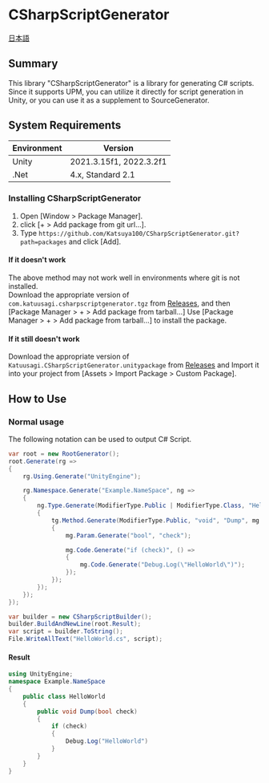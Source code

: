 # CSharpScriptGenerator
[日本語](README_ja.md)

## Summary
This library "CSharpScriptGenerator" is a library for generating C# scripts.  
Since it supports UPM, you can utilize it directly for script generation in Unity, or you can use it as a supplement to SourceGenerator.  

## System Requirements
|  Environment  |  Version  |
| ---- | ---- |
| Unity | 2021.3.15f1, 2022.3.2f1 |
| .Net | 4.x, Standard 2.1 |

### Installing CSharpScriptGenerator
1. Open [Window > Package Manager].
2. click [+ > Add package from git url...].
3. Type `https://github.com/Katsuya100/CSharpScriptGenerator.git?path=packages` and click [Add].

#### If it doesn't work
The above method may not work well in environments where git is not installed.  
Download the appropriate version of `com.katuusagi.csharpscriptgenerator.tgz` from [Releases](https://github.com/Katsuya100/CSharpScriptGenerator/releases), and then [Package Manager > + > Add package from tarball...] Use [Package Manager > + > Add package from tarball...] to install the package.

#### If it still doesn't work
Download the appropriate version of `Katuusagi.CSharpScriptGenerator.unitypackage` from [Releases](https://github.com/Katsuya100/CSharpScriptGenerator/releases) and Import it into your project from [Assets > Import Package > Custom Package].

## How to Use
### Normal usage
The following notation can be used to output C# Script.  
```.cs
var root = new RootGenerator();
root.Generate(rg =>
{
    rg.Using.Generate("UnityEngine");

    rg.Namespace.Generate("Example.NameSpace", ng =>
    {
        ng.Type.Generate(ModifierType.Public | ModifierType.Class, "HelloWorld", tg =>
        {
            tg.Method.Generate(ModifierType.Public, "void", "Dump", mg =>
            {
                mg.Param.Generate("bool", "check");

                mg.Code.Generate("if (check)", () =>
                {
                    mg.Code.Generate("Debug.Log(\"HelloWorld\")");
                });
            });
        });
    });
});

var builder = new CSharpScriptBuilder();
builder.BuildAndNewLine(root.Result);
var script = builder.ToString();
File.WriteAllText("HelloWorld.cs", script);
```
#### Result
```HelloWorld.cs
using UnityEngine;
namespace Example.NameSpace
{
    public class HelloWorld
    {
        public void Dump(bool check)
        {
            if (check)
            {
                Debug.Log("HelloWorld")
            }
        }
    }
}
```